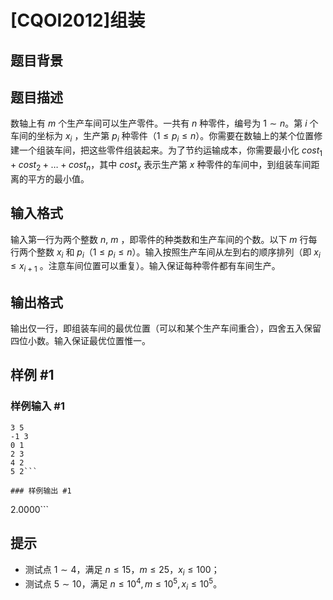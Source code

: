 # [CQOI2012]组装

## 题目背景



## 题目描述

数轴上有 $m$ 个生产车间可以生产零件。一共有 $n$ 种零件，编号为 $1\sim n$。第 $i$ 个车间的坐标为 $x_i$ ，生产第 $p_i$ 种零件（$1\le p_i\le n$）。你需要在数轴上的某个位置修建一个组装车间，把这些零件组装起来。为了节约运输成本，你需要最小化 $cost_1+cost_2+\ldots+cost_n$，其中 $cost_x$ 表示生产第 $x$ 种零件的车间中，到组装车间距离的平方的最小值。

## 输入格式

输入第一行为两个整数 $n$, $m$ ，即零件的种类数和生产车间的个数。以下 $m$ 行每行两个整数 $x_i$ 和 $p_i$（$1\le p_i\le n$）。输入按照生产车间从左到右的顺序排列（即 $x_i\le x_{i+1}$ 。注意车间位置可以重复）。输入保证每种零件都有车间生产。

## 输出格式

输出仅一行，即组装车间的最优位置（可以和某个生产车间重合），四舍五入保留四位小数。输入保证最优位置惟一。


## 样例 #1

### 样例输入 #1
```
3 5
-1 3
0 1
2 3
4 2
5 2```

### 样例输出 #1

```
2.0000```

## 提示

- 测试点 $1 \sim 4$，满足 $n\le 15$，$m\le 25$，$x_i\le100$；
- 测试点 $5 \sim 10$，满足 $n\le 10^4,m\le 10^5,x_i\le10^5$。
